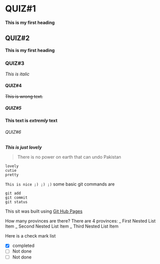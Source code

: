 # QUIZ#1
**This is my first heading**
## QUIZ#2
__This is my first heading__
### QUIZ#3
*This is italic*
#### QUIZ#4
~~This is wrong text.~~
##### QUIZ#5
**This text is _extremly_ text**
###### QUIZ#6
***This is just lovely***
>There is no power on earth that can undo Pakistan
```
lovely
cutie
pretty
```
`
  This is nice ;) ;) ;)
`
some basic git commands are
```
git add
git commit
git status
```

This sit was built using [Git Hub Pages](https://pages.github.com/)

How many provinces are there?
There are 4 provinces:
_ First Nested List Item
 _ Second Nested List Item
   _ Third Nested List Item



Here is a check mark list
- [x] completed
- [ ] Not done
- [ ] Not done

